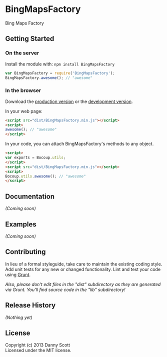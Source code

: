 # BingMapsFactory

Bing Maps Factory

## Getting Started
### On the server
Install the module with: `npm install BingMapsFactory`

```javascript
var BingMapsFactory = require('BingMapsFactory');
BingMapsFactory.awesome(); // "awesome"
```

### In the browser
Download the [production version][min] or the [development version][max].

[min]: https://raw.github.com/dannyrscott/BingMapFactory/master/dist/BingMapsFactory.min.js
[max]: https://raw.github.com/dannyrscott/BingMapFactory/master/dist/BingMapsFactory.js

In your web page:

```html
<script src="dist/BingMapsFactory.min.js"></script>
<script>
awesome(); // "awesome"
</script>
```

In your code, you can attach BingMapsFactory's methods to any object.

```html
<script>
var exports = Bocoup.utils;
</script>
<script src="dist/BingMapsFactory.min.js"></script>
<script>
Bocoup.utils.awesome(); // "awesome"
</script>
```

## Documentation
_(Coming soon)_

## Examples
_(Coming soon)_

## Contributing
In lieu of a formal styleguide, take care to maintain the existing coding style. Add unit tests for any new or changed functionality. Lint and test your code using [Grunt](http://gruntjs.com/).

_Also, please don't edit files in the "dist" subdirectory as they are generated via Grunt. You'll find source code in the "lib" subdirectory!_

## Release History
_(Nothing yet)_

## License
Copyright (c) 2013 Danny Scott  
Licensed under the MIT license.
